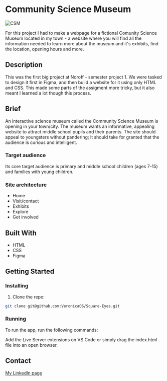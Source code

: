 # Community Science Museum

![CSM](https://github.com/VeronicaOS/CSM/assets/126082037/f03185d7-826c-4372-87c0-5664b7784b41)

For this project I had to make a webpage for a fictional Comunity Science Museum located in my town - a website where you will find all the information needed to learn more about the museum and it's exhibits, find the location, opening hours and more.

## Description

This was the first big project at Noroff - semester project 1. We were tasked to design it first in Figma, and then build a website for it using only HTML and CSS. This made some parts of the assigment more tricky, but it also meant I learned a lot though this process. 

## Brief

An interactive science museum called the Community Science Museum is opening in your town/city. The museum wants an informative, appealing website to attract middle school pupils and their parents. The site should appeal to youngsters without pandering; it should take for granted that the audience is curious and intelligent.

### Target audience
Its core target audience is primary and middle school children (ages 7-15) and families with young children.

### Site architecture
- Home
- Visit/contact
- Exhibits
- Explore
- Get involved

## Built With

- HTML
- CSS
- Figma

## Getting Started

### Installing

1. Clone the repo:

```bash
git clone git@github.com:VeronicaOS/Square-Eyes.git
```

### Running

To run the app, run the following commands:

Add the Live Server extensions on VS Code or simply drag the index.html file into an open browser.

## Contact

[My LinkedIn page](www.linkedin.com)
